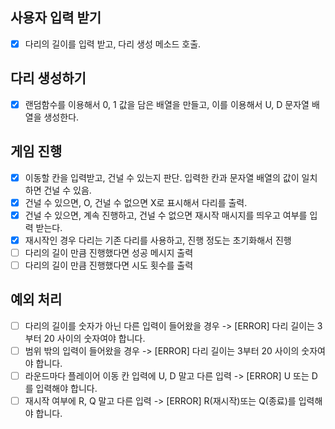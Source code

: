## 사용자 입력 받기

-   [x] 다리의 길이를 입력 받고, 다리 생성 메소드 호출.

## 다리 생성하기

-   [x] 랜덤함수를 이용해서 0, 1 값을 담은 배열을 만들고, 이를 이용해서 U, D 문자열 배열을 생성한다.

## 게임 진행

-   [x] 이동할 칸을 입력받고, 건널 수 있는지 판단. 입력한 칸과 문자열 배열의 값이 일치하면 건널 수 있음.
-   [x] 건널 수 있으면, O, 건널 수 없으면 X로 표시해서 다리를 출력.
-   [x] 건널 수 있으면, 계속 진행하고, 건널 수 없으면 재시작 매시지를 띄우고 여부를 입력 받는다.
-   [x] 재시작인 경우 다리는 기존 다리를 사용하고, 진행 정도는 초기화해서 진행
-   [ ] 다리의 길이 만큼 진행했다면 성공 메시지 출력
-   [ ] 다리의 길이 만큼 진행했다면 시도 횟수를 출력

## 예외 처리

-   [ ] 다리의 길이를 숫자가 아닌 다른 입력이 들어왔을 경우 -> [ERROR] 다리 길이는 3부터 20 사이의 숫자여야 합니다.
-   [ ] 범위 밖의 입력이 들어왔을 경우 -> [ERROR] 다리 길이는 3부터 20 사이의 숫자여야 합니다.
-   [ ] 라운드마다 플레이어 이동 칸 입력에 U, D 말고 다른 입력 -> [ERROR] U 또는 D를 입력해야 합니다.
-   [ ] 재시작 여부에 R, Q 말고 다른 입력 -> [ERROR] R(재시작)또는 Q(종료)를 입력해야 합니다.
